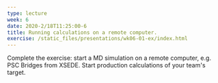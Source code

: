 ```yaml
---
type: lecture
week: 6
date: 2020-2/18T11:25:00-6
title: Running calculations on a remote computer.
exercise: /static_files/presentations/wk06-01-ex/index.html
---
```

Complete the exercise: start a MD simulation on a remote computer, e.g. PSC Bridges from XSEDE. Start production calculations of your team's target.
